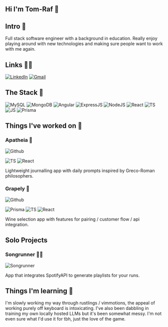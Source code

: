## Hi I'm Tom-Raf 👋

## Intro 🍮

Full stack software engineer with a background in education. Really enjoy playing around with new technologies and making sure people want to work with me again.


## Links 👨‍💻

[![LinkedIn](https://img.icons8.com/color/48/000000/linkedin.png)](https://www.linkedin.com/in/anthony-thomas-f/)
[![Gmail](https://img.icons8.com/color/48/000000/gmail-new.png)](mailto:tom.effraf@gmail.com)


## The Stack 🥞

![MySQL](https://img.shields.io/badge/MySQL-005C84?style=for-the-badge&logo=mysql&logoColor=white)
![MongoDB](https://img.shields.io/badge/MongoDB-4EA94B?style=for-the-badge&logo=mongodb&logoColor=white)
![Angular](https://img.shields.io/badge/AngularJS-E23237?style=for-the-badge&logo=angularjs&logoColor=white)
![ExpressJS](https://img.shields.io/badge/Express%20js-000000?style=for-the-badge&logo=express&logoColor=white)
![NodeJS](https://img.shields.io/badge/Node%20js-339933?style=for-the-badge&logo=nodedotjs&logoColor=white)
![React](https://img.shields.io/badge/React-20232A?style=for-the-badge&logo=react&logoColor=61DAFB)
![TS](https://img.shields.io/badge/TypeScript-007ACC?style=for-the-badge&logo=typescript&logoColor=white)
![JS](https://img.shields.io/badge/JavaScript-323330?style=for-the-badge&logo=javascript&logoColor=F7DF1E)
![Prisma](https://img.shields.io/badge/Prisma-3982CE?style=for-the-badge&logo=Prisma&logoColor=white)

## Things I've worked on 🚀

### Apatheia 📖

![Github](https://github.com/tom-raf/apatheia-project) 

![TS](https://img.shields.io/badge/TypeScript-007ACC?style=for-the-badge&logo=typescript&logoColor=white)
![React](https://img.shields.io/badge/React-20232A?style=for-the-badge&logo=react&logoColor=61DAFB)

Lightweight journalling app with daily prompts inspired by Greco-Roman philosophers.

### Grapely 🍇

![Github](https://github.com/Adrlloyd/grapely-project)

![Prisma](https://img.shields.io/badge/Prisma-3982CE?style=for-the-badge&logo=Prisma&logoColor=white)
![TS](https://img.shields.io/badge/TypeScript-007ACC?style=for-the-badge&logo=typescript&logoColor=white)
![React](https://img.shields.io/badge/React-20232A?style=for-the-badge&logo=react&logoColor=61DAFB)

Wine selection app with features for pairing / customer flow / api integration.

## Solo Projects

### Songrunner 🏃🎶

![Songrunner](https://github.com/tom-raf/SongRunner)

App that integrates SpotifyAPI to generate playlists for your runs. 




## Things I'm learning 📓

I'm slowly working my way through rustlings / vimmotions, the appeal of working purely off keyboard is intoxicating. I've also been dabbling in training my own locally hosted LLMs but it's been somewhat messy. I'm not even sure what I'd use it for tbh, just the love of the game.


<!--
**tom-raf/tom-raf** is a ✨ _special_ ✨ repository because its `README.md` (this file) appears on your GitHub profile.

Here are some ideas to get you started:

- 🔭 I’m currently working on ...
- 🌱 I’m currently learning ...
- 👯 I’m looking to collaborate on ...
- 🤔 I’m looking for help with ...
- 💬 Ask me about ...
- 📫 How to reach me: ...
- 😄 Pronouns: ...
- ⚡ Fun fact: ...
-->
